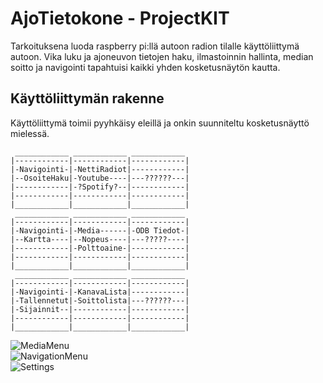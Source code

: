 # AjoTietokone - ProjectKIT
Tarkoituksena luoda raspberry pi:llä autoon radion tilalle käyttöliittymä autoon. Vika luku ja ajoneuvon tietojen haku, ilmastoinnin hallinta, median soitto ja navigointi tapahtuisi kaikki yhden kosketusnäytön kautta.

## Käyttöliittymän rakenne

Käyttöliittymä toimii pyyhkäisy eleillä ja onkin suunniteltu kosketusnäyttö mielessä.

```
 ____________ ____________ ____________
|------------|------------|------------|
|-Navigointi-|-NettiRadiot|------------|
|--OsoiteHaku|-Youtube----|---??????---|
|------------|-?Spotify?--|------------|
|------------|------------|------------|
|____________|____________|____________|
 ____________ ____________ ____________
|------------|------------|------------|
|-Navigointi-|-Media------|-ODB Tiedot-|
|--Kartta----|--Nopeus----|---?????----|
|------------|-Polttoaine-|------------|
|------------|------------|------------|
|____________|____________|____________|
 ____________ ____________ ____________
|------------|------------|------------|
|-Navigointi-|-KanavaLista|------------|
|-Tallennetut|-Soittolista|---??????---|
|-Sijainnit--|------------|------------|
|------------|------------|------------|
|____________|____________|____________|
```
![MediaMenu](https://izba.ovh/img/AjoTietokoneMediaMenu.gif)  
![NavigationMenu](https://izba.ovh/img/AjoTietokoneNavigationMenu.gif)  
![Settings](https://izba.ovh/img/AjoTietokoneSettings.gif)
